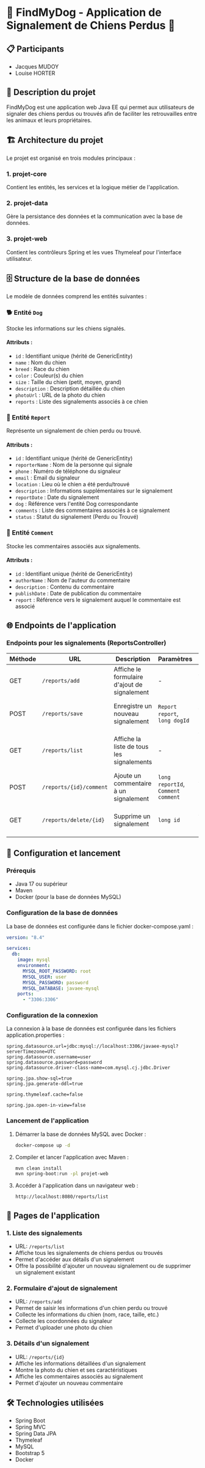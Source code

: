 # 🐾 FindMyDog - Application de Signalement de Chiens Perdus 🐾

## 📋 Participants

- Jacques MUDOY
- Louise HORTER

## 📌 Description du projet

FindMyDog est une application web Java EE qui permet aux utilisateurs de signaler des chiens perdus ou trouvés afin de faciliter les retrouvailles entre les animaux et leurs propriétaires.

## 🏗️ Architecture du projet

Le projet est organisé en trois modules principaux :

### 1. projet-core

Contient les entités, les services et la logique métier de l'application.

### 2. projet-data

Gère la persistance des données et la communication avec la base de données.

### 3. projet-web

Contient les contrôleurs Spring et les vues Thymeleaf pour l'interface utilisateur.

## 🗄️ Structure de la base de données

Le modèle de données comprend les entités suivantes :

### 🐕 Entité `Dog`

Stocke les informations sur les chiens signalés.

#### Attributs :

- `id` : Identifiant unique (hérité de GenericEntity)
- `name` : Nom du chien
- `breed` : Race du chien
- `color` : Couleur(s) du chien
- `size` : Taille du chien (petit, moyen, grand)
- `description` : Description détaillée du chien
- `photoUrl` : URL de la photo du chien
- `reports` : Liste des signalements associés à ce chien

### 📝 Entité `Report`

Représente un signalement de chien perdu ou trouvé.

#### Attributs :

- `id` : Identifiant unique (hérité de GenericEntity)
- `reporterName` : Nom de la personne qui signale
- `phone` : Numéro de téléphone du signaleur
- `email` : Email du signaleur
- `location` : Lieu où le chien a été perdu/trouvé
- `description` : Informations supplémentaires sur le signalement
- `reportDate` : Date du signalement
- `dog` : Référence vers l'entité Dog correspondante
- `comments` : Liste des commentaires associés à ce signalement
- `status` : Statut du signalement (Perdu ou Trouvé)

### 💬 Entité `Comment`

Stocke les commentaires associés aux signalements.

#### Attributs :

- `id` : Identifiant unique (hérité de GenericEntity)
- `authorName` : Nom de l'auteur du commentaire
- `description` : Contenu du commentaire
- `publishDate` : Date de publication du commentaire
- `report` : Référence vers le signalement auquel le commentaire est associé

## 🌐 Endpoints de l'application

### Endpoints pour les signalements (ReportsController)

| Méthode | URL                     | Description                                  | Paramètres                         | Retourne                                         |
| ------- | ----------------------- | -------------------------------------------- | ---------------------------------- | ------------------------------------------------ |
| GET     | `/reports/add`          | Affiche le formulaire d'ajout de signalement | -                                  | Vue "ReportForm"                                 |
| POST    | `/reports/save`         | Enregistre un nouveau signalement            | `Report report`, `long dogId`      | Redirection vers la liste des signalements       |
| GET     | `/reports/list`         | Affiche la liste de tous les signalements    | -                                  | Vue "ReportsList" avec la liste des signalements |
| POST    | `/reports/{id}/comment` | Ajoute un commentaire à un signalement       | `long reportId`, `Comment comment` | Redirection vers la liste des signalements       |
| GET     | `/reports/delete/{id}`  | Supprime un signalement                      | `long id`                          | Redirection vers la liste des signalements       |

## 🚀 Configuration et lancement

### Prérequis

- Java 17 ou supérieur
- Maven
- Docker (pour la base de données MySQL)

### Configuration de la base de données

La base de données est configurée dans le fichier docker-compose.yaml :

```yaml
version: "8.4"

services:
  db:
    image: mysql
    environment:
      MYSQL_ROOT_PASSWORD: root
      MYSQL_USER: user
      MYSQL_PASSWORD: password
      MYSQL_DATABASE: javaee-mysql
    ports:
      - "3306:3306"
```

### Configuration de la connexion

La connexion à la base de données est configurée dans les fichiers application.properties :

```properties
spring.datasource.url=jdbc:mysql://localhost:3306/javaee-mysql?serverTimezone=UTC
spring.datasource.username=user
spring.datasource.password=password
spring.datasource.driver-class-name=com.mysql.cj.jdbc.Driver

spring.jpa.show-sql=true
spring.jpa.generate-ddl=true

spring.thymeleaf.cache=false

spring.jpa.open-in-view=false
```

### Lancement de l'application

1. Démarrer la base de données MySQL avec Docker :

   ```bash
   docker-compose up -d
   ```

2. Compiler et lancer l'application avec Maven :

   ```bash
   mvn clean install
   mvn spring-boot:run -pl projet-web
   ```

3. Accéder à l'application dans un navigateur web :
   ```
   http://localhost:8080/reports/list
   ```

## 📱 Pages de l'application

### 1. Liste des signalements

- URL: `/reports/list`
- Affiche tous les signalements de chiens perdus ou trouvés
- Permet d'accéder aux détails d'un signalement
- Offre la possibilité d'ajouter un nouveau signalement ou de supprimer un signalement existant

### 2. Formulaire d'ajout de signalement

- URL: `/reports/add`
- Permet de saisir les informations d'un chien perdu ou trouvé
- Collecte les informations du chien (nom, race, taille, etc.)
- Collecte les coordonnées du signaleur
- Permet d'uploader une photo du chien

### 3. Détails d'un signalement

- URL: `/reports/{id}`
- Affiche les informations détaillées d'un signalement
- Montre la photo du chien et ses caractéristiques
- Affiche les commentaires associés au signalement
- Permet d'ajouter un nouveau commentaire

## 🛠️ Technologies utilisées

- Spring Boot
- Spring MVC
- Spring Data JPA
- Thymeleaf
- MySQL
- Bootstrap 5
- Docker

